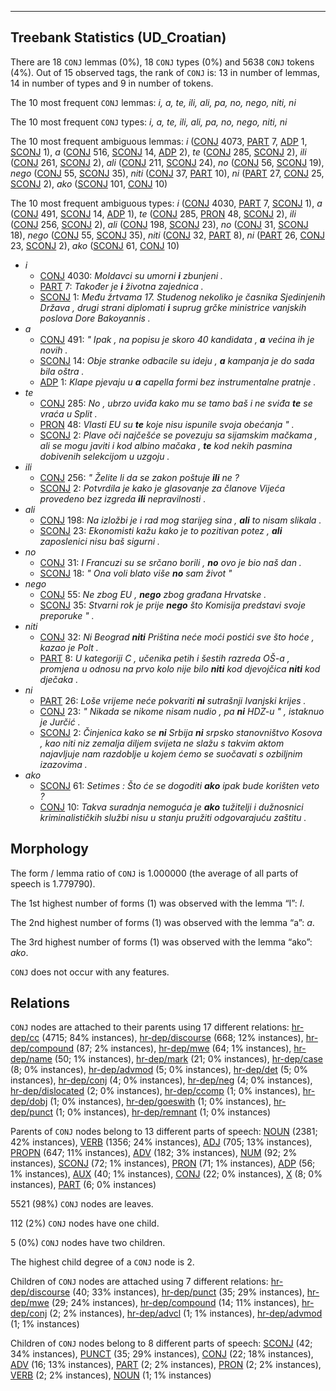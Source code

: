 

--------------------------------------------------------------------------------

## Treebank Statistics (UD_Croatian)

There are 18 `CONJ` lemmas (0%), 18 `CONJ` types (0%) and 5638 `CONJ` tokens (4%).
Out of 15 observed tags, the rank of `CONJ` is: 13 in number of lemmas, 14 in number of types and 9 in number of tokens.

The 10 most frequent `CONJ` lemmas: <em>i, a, te, ili, ali, pa, no, nego, niti, ni</em>

The 10 most frequent `CONJ` types:  <em>i, a, te, ili, ali, pa, no, nego, niti, ni</em>

The 10 most frequent ambiguous lemmas: <em>i</em> ([CONJ]() 4073, [PART]() 7, [ADP]() 1, [SCONJ]() 1), <em>a</em> ([CONJ]() 516, [SCONJ]() 14, [ADP]() 2), <em>te</em> ([CONJ]() 285, [SCONJ]() 2), <em>ili</em> ([CONJ]() 261, [SCONJ]() 2), <em>ali</em> ([CONJ]() 211, [SCONJ]() 24), <em>no</em> ([CONJ]() 56, [SCONJ]() 19), <em>nego</em> ([CONJ]() 55, [SCONJ]() 35), <em>niti</em> ([CONJ]() 37, [PART]() 10), <em>ni</em> ([PART]() 27, [CONJ]() 25, [SCONJ]() 2), <em>ako</em> ([SCONJ]() 101, [CONJ]() 10)

The 10 most frequent ambiguous types:  <em>i</em> ([CONJ]() 4030, [PART]() 7, [SCONJ]() 1), <em>a</em> ([CONJ]() 491, [SCONJ]() 14, [ADP]() 1), <em>te</em> ([CONJ]() 285, [PRON]() 48, [SCONJ]() 2), <em>ili</em> ([CONJ]() 256, [SCONJ]() 2), <em>ali</em> ([CONJ]() 198, [SCONJ]() 23), <em>no</em> ([CONJ]() 31, [SCONJ]() 18), <em>nego</em> ([CONJ]() 55, [SCONJ]() 35), <em>niti</em> ([CONJ]() 32, [PART]() 8), <em>ni</em> ([PART]() 26, [CONJ]() 23, [SCONJ]() 2), <em>ako</em> ([SCONJ]() 61, [CONJ]() 10)


* <em>i</em>
  * [CONJ]() 4030: <em>Moldavci su umorni <b>i</b> zbunjeni .</em>
  * [PART]() 7: <em>Također je <b>i</b> životna zajednica .</em>
  * [SCONJ]() 1: <em>Među žrtvama 17. Studenog nekoliko je časnika Sjedinjenih Država , drugi strani diplomati <b>i</b> suprug grčke ministrice vanjskih poslova Dore Bakoyannis .</em>
* <em>a</em>
  * [CONJ]() 491: <em>" Ipak , na popisu je skoro 40 kandidata , <b>a</b> većina ih je novih .</em>
  * [SCONJ]() 14: <em>Obje stranke odbacile su ideju , <b>a</b> kampanja je do sada bila oštra .</em>
  * [ADP]() 1: <em>Klape pjevaju u <b>a</b> capella formi bez instrumentalne pratnje .</em>
* <em>te</em>
  * [CONJ]() 285: <em>No , ubrzo uviđa kako mu se tamo baš i ne sviđa <b>te</b> se vraća u Split .</em>
  * [PRON]() 48: <em>Vlasti EU su <b>te</b> koje nisu ispunile svoja obećanja " .</em>
  * [SCONJ]() 2: <em>Plave oči najčešće se povezuju sa sijamskim mačkama , ali se mogu javiti i kod albino mačaka , <b>te</b> kod nekih pasmina dobivenih selekcijom u uzgoju .</em>
* <em>ili</em>
  * [CONJ]() 256: <em>" Želite li da se zakon poštuje <b>ili</b> ne ?</em>
  * [SCONJ]() 2: <em>Potvrdila je kako je glasovanje za članove Vijeća provedeno bez izgreda <b>ili</b> nepravilnosti .</em>
* <em>ali</em>
  * [CONJ]() 198: <em>Na izložbi je i rad mog starijeg sina , <b>ali</b> to nisam slikala .</em>
  * [SCONJ]() 23: <em>Ekonomisti kažu kako je to pozitivan potez , <b>ali</b> zaposlenici nisu baš sigurni .</em>
* <em>no</em>
  * [CONJ]() 31: <em>I Francuzi su se srčano borili , <b>no</b> ovo je bio naš dan .</em>
  * [SCONJ]() 18: <em>" Ona voli blato više <b>no</b> sam život "</em>
* <em>nego</em>
  * [CONJ]() 55: <em>Ne zbog EU , <b>nego</b> zbog građana Hrvatske .</em>
  * [SCONJ]() 35: <em>Stvarni rok je prije <b>nego</b> što Komisija predstavi svoje preporuke " .</em>
* <em>niti</em>
  * [CONJ]() 32: <em>Ni Beograd <b>niti</b> Priština neće moći postići sve što hoće , kazao je Polt .</em>
  * [PART]() 8: <em>U kategoriji C , učenika petih i šestih razreda OŠ-a , promjena u odnosu na prvo kolo nije bilo <b>niti</b> kod djevojčica <b>niti</b> kod dječaka .</em>
* <em>ni</em>
  * [PART]() 26: <em>Loše vrijeme neće pokvariti <b>ni</b> sutrašnji Ivanjski krijes .</em>
  * [CONJ]() 23: <em>" Nikada se nikome nisam nudio , pa <b>ni</b> HDZ-u " , istaknuo je Jurčić .</em>
  * [SCONJ]() 2: <em>Činjenica kako se <b>ni</b> Srbija <b>ni</b> srpsko stanovništvo Kosova , kao niti niz zemalja diljem svijeta ne slažu s takvim aktom najavljuje nam razdoblje u kojem ćemo se suočavati s ozbiljnim izazovima .</em>
* <em>ako</em>
  * [SCONJ]() 61: <em>Setimes : Što će se dogoditi <b>ako</b> ipak bude korišten veto ?</em>
  * [CONJ]() 10: <em>Takva suradnja nemoguća je <b>ako</b> tužitelji i dužnosnici kriminalističkih službi nisu u stanju pružiti odgovarajuću zaštitu .</em>

## Morphology

The form / lemma ratio of `CONJ` is 1.000000 (the average of all parts of speech is 1.779790).

The 1st highest number of forms (1) was observed with the lemma “I”: <em>I</em>.

The 2nd highest number of forms (1) was observed with the lemma “a”: <em>a</em>.

The 3rd highest number of forms (1) was observed with the lemma “ako”: <em>ako</em>.

`CONJ` does not occur with any features.


## Relations

`CONJ` nodes are attached to their parents using 17 different relations: [hr-dep/cc]() (4715; 84% instances), [hr-dep/discourse]() (668; 12% instances), [hr-dep/compound]() (87; 2% instances), [hr-dep/mwe]() (64; 1% instances), [hr-dep/name]() (50; 1% instances), [hr-dep/mark]() (21; 0% instances), [hr-dep/case]() (8; 0% instances), [hr-dep/advmod]() (5; 0% instances), [hr-dep/det]() (5; 0% instances), [hr-dep/conj]() (4; 0% instances), [hr-dep/neg]() (4; 0% instances), [hr-dep/dislocated]() (2; 0% instances), [hr-dep/ccomp]() (1; 0% instances), [hr-dep/dobj]() (1; 0% instances), [hr-dep/goeswith]() (1; 0% instances), [hr-dep/punct]() (1; 0% instances), [hr-dep/remnant]() (1; 0% instances)

Parents of `CONJ` nodes belong to 13 different parts of speech: [NOUN]() (2381; 42% instances), [VERB]() (1356; 24% instances), [ADJ]() (705; 13% instances), [PROPN]() (647; 11% instances), [ADV]() (182; 3% instances), [NUM]() (92; 2% instances), [SCONJ]() (72; 1% instances), [PRON]() (71; 1% instances), [ADP]() (56; 1% instances), [AUX]() (40; 1% instances), [CONJ]() (22; 0% instances), [X]() (8; 0% instances), [PART]() (6; 0% instances)

5521 (98%) `CONJ` nodes are leaves.

112 (2%) `CONJ` nodes have one child.

5 (0%) `CONJ` nodes have two children.

The highest child degree of a `CONJ` node is 2.

Children of `CONJ` nodes are attached using 7 different relations: [hr-dep/discourse]() (40; 33% instances), [hr-dep/punct]() (35; 29% instances), [hr-dep/mwe]() (29; 24% instances), [hr-dep/compound]() (14; 11% instances), [hr-dep/conj]() (2; 2% instances), [hr-dep/advcl]() (1; 1% instances), [hr-dep/advmod]() (1; 1% instances)

Children of `CONJ` nodes belong to 8 different parts of speech: [SCONJ]() (42; 34% instances), [PUNCT]() (35; 29% instances), [CONJ]() (22; 18% instances), [ADV]() (16; 13% instances), [PART]() (2; 2% instances), [PRON]() (2; 2% instances), [VERB]() (2; 2% instances), [NOUN]() (1; 1% instances)

